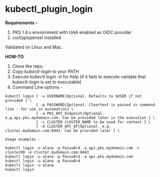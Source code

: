 # kubectl_plugin_login

**Requirements -**

1. PKS 1.4.x enviornment with UAA enabled as OIDC provider
2. curl/jq/openssl installed 

Validated on Linux and Mac.

**HOW-TO**

1. Clone the repo.
2. Copy *kubectl-login* to your PATH
3. Execute *kubectl login -h* for help (if it fails to execute validate that kubectl-login is set to executable)
4. Command Line options - 
```
kubectl login [ -u USERNAME|Optional. Defaults to $USER if not provided ] \
              [ -p PASSWORD|Optional. Cleartext is passed in command line - for use in automation] \
              [ -a PKS_API_Endpoint|Optional. e.g.api.pks.mydomain.com. Can be provided later in the execution ] \
              [ -c CLUSTER CLUSTER_NAME to be used for context ] \
              [ -m CLUSTER_API_EP|Optional. e.g. cluster.mydomain.com:8443. Can be provided later ] \
              
Usage examples - 

kubectl login -u alana -p Passw0rd -a api.pks.mydomain.com -c cluster00 -m cluster.mydomain.com:8443
kubectl login -u alana -p Passw0rd -a api.pks.mydomain.com 
kubectl login -u alana -p Passw0rd 
kubeclt login -u alana
kubectl login


```
